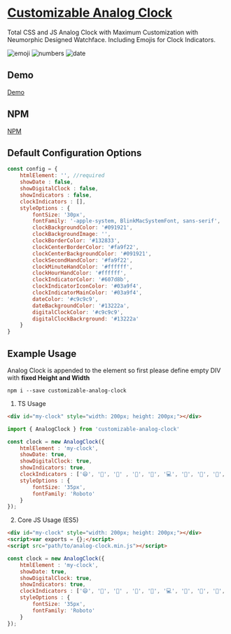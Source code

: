 
# [Customizable Analog Clock](https://ajinkyabijwe.github.io/Customizable-Analog-Clock-Demo/ "Analog Clock")

Total CSS and JS Analog Clock with Maximum Customization with Neumorphic Designed Watchface. Including Emojis for Clock Indicators.

![emoji](https://user-images.githubusercontent.com/8812357/87088012-110cdc00-c202-11ea-874b-29e06a74ccb5.png)
![numbers](https://user-images.githubusercontent.com/8812357/87088015-110cdc00-c202-11ea-9ea8-35a7ba5577b4.png)
![date](https://user-images.githubusercontent.com/8812357/87088011-10744580-c202-11ea-88e1-63af0df4dea5.png)

## Demo
[Demo](https://ajinkyabijwe.github.io/Customizable-Analog-Clock-Demo/)

## NPM 
[NPM](https://www.npmjs.com/package/customizable-analog-clock/)

## Default Configuration Options
```javascript
const config = {
    htmlElement: '', //required
    showDate : false,
    showDigitalClock : false,
    showIndicators : false,
    clockIndicators : [],
    styleOptions : {
        fontSize: '30px',
        fontFamily: '-apple-system, BlinkMacSystemFont, sans-serif',
        clockBackgroundColor: '#091921',
        clockBackgroundImage: '',
        clockBorderColor: '#132833',
        clockCenterBorderColor: '#fa9f22',
        clockCenterBackgroundColor: '#091921',
        clockSecondHandColor: '#fa9f22',
        clockMinuteHandColor: '#ffffff',
        clockHourHandColor: '#ffffff',
        clockIndicatorColor: '#607d8b',
        clockIndicatorIconColor: '#03a9f4',
        clockIndicatorMainColor: '#03a9f4',
        dateColor: '#c9c9c9',
        dateBackgroundColor: '#13222a',
        digitalClockColor: '#c9c9c9',
        digitalClockBackrground: '#13222a'
    }
}
```

## Example Usage
Analog Clock is appended to the element so first please define empty DIV with **fixed Height and Width**

```
npm i --save customizable-analog-clock
``` 

1. TS Usage
```HTML
<div id="my-clock" style="width: 200px; height: 200px;"></div>
```
```javascript
import { AnalogClock } from 'customizable-analog-clock'

const clock = new AnalogClock({
    htmlElement : 'my-clock',
    showDate: true,
    showDigitalClock: true,
    showIndicators: true,
    clockIndicators : ['😄', '🙂', '🥪' , '🦜', '🐊', '💻', '🐅', '🐼', '🐘', '🚴‍♂️', '🏂', '🧑']
    styleOptions : {
        fontSize: '35px',
        fontFamily: 'Roboto'
    }
});
```

2. Core JS Usage (ES5)
```HTML
<div id="my-clock" style="width: 200px; height: 200px;"></div>
<script>var exports = {};</script>
<script src="path/to/analog-clock.min.js"></script>
```
```javascript
const clock = new AnalogClock({
    htmlElement : 'my-clock',
    showDate: true,
    showDigitalClock: true,
    showIndicators: true,
    clockIndicators : ['😄', '🙂', '🥪' , '🦜', '🐊', '💻', '🐅', '🐼', '🐘', '🚴‍♂️', '🏂', '🧑']
    styleOptions : {
        fontSize: '35px',
        fontFamily: 'Roboto'
    }
});
```

